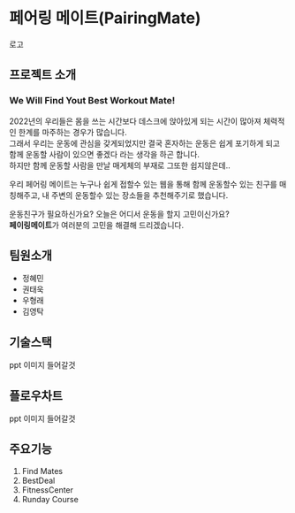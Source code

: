 페어링 메이트(PairingMate)
=============
로고

프로젝트 소개
------------
### We Will Find Yout Best Workout Mate! 

2022년의 우리들은 몸을 쓰는 시간보다 데스크에 앉아있게 되는 시간이 많아져 
체력적인 한계를 마주하는 경우가 많습니다.   
그래서 우리는 운동에 관심을 갖게되었지만 결국 혼자하는 운동은 쉽게 포기하게 되고
함께 운동할 사람이 있으면 좋겠다 라는 생각을 하곤 합니다.   
하지만 함께 운동할 사람을 만날 매게체의 부재로 그또한 쉽지않은데..

우리 페어링 메이트는 누구나 쉽게 접할수 있는 웹을 통해 
함께 운동할수 있는 친구를 매칭해주고, 내 주변의 운동할수 있는 장소들을 추천해주기로 했습니다.

운동친구가 필요하신가요? 오늘은 어디서 운동을 할지 고민이신가요?    
**페이링메이트**가 여러분의 고민을 해결해 드리겠습니다.

팀원소개
--------
* 정혜민
* 권태욱
* 우형래
* 김영탁

기술스택
--------
ppt 이미지 들어갈것

플로우차트
--------
ppt 이미지 들어갈것

주요기능
--------
1. Find Mates
2. BestDeal
3. FitnessCenter
4. Runday Course
